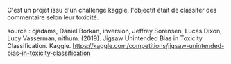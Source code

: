C'est un projet issu d'un challenge kaggle, l'objectif était de classifer des commentaire selon leur toxicité.

source : cjadams, Daniel Borkan, inversion, Jeffrey Sorensen, Lucas Dixon, Lucy Vasserman, nithum. (2019). Jigsaw Unintended Bias in Toxicity Classification. Kaggle. https://kaggle.com/competitions/jigsaw-unintended-bias-in-toxicity-classification
